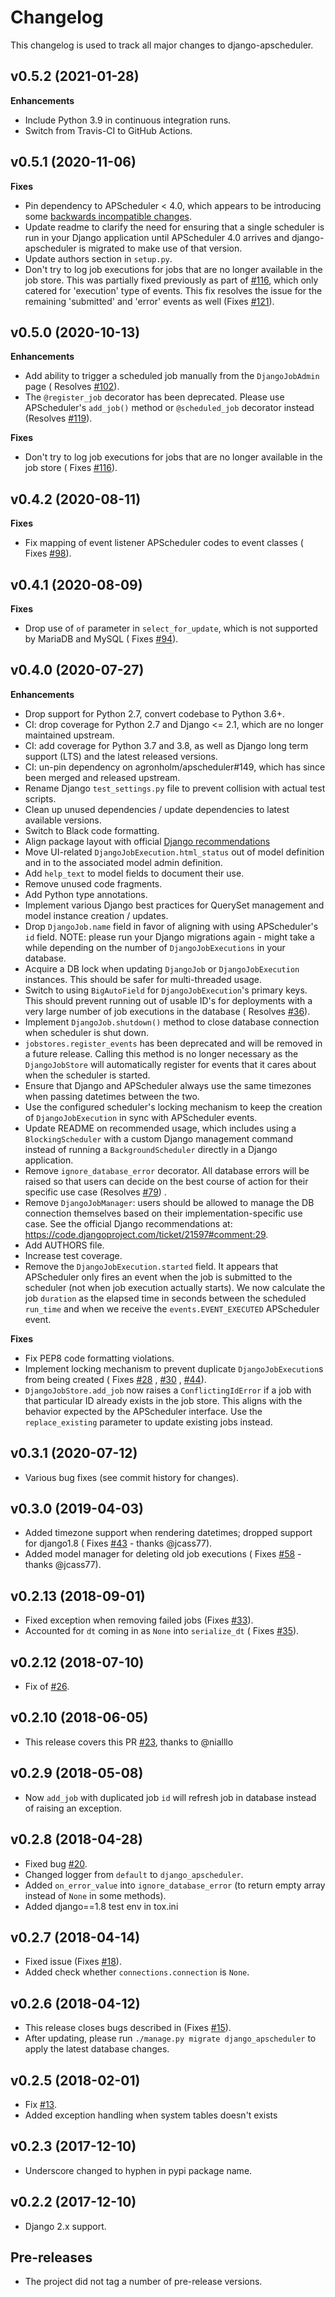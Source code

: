 # Changelog

This changelog is used to track all major changes to django-apscheduler.

## v0.5.2 (2021-01-28)

**Enhancements**

- Include Python 3.9 in continuous integration runs.
- Switch from Travis-CI to GitHub Actions.

## v0.5.1 (2020-11-06)

**Fixes**

- Pin dependency to APScheduler < 4.0, which appears to be introducing
  some [backwards incompatible changes](https://github.com/agronholm/apscheduler/issues/465).
- Update readme to clarify the need for ensuring that a single scheduler is run in your Django application until
  APScheduler 4.0 arrives and django-apscheduler is migrated to make use of that version.
- Update authors section in `setup.py`.
- Don't try to log job executions for jobs that are no longer available in the job store. This was partially fixed
  previously as part of [#116](https://github.com/jcass77/django-apscheduler/issues/116), which only catered for
  'execution' type of events. This fix resolves the issue for the remaining 'submitted' and 'error' events as well
  (Fixes [#121](https://github.com/jcass77/django-apscheduler/issues/121)).


## v0.5.0 (2020-10-13)

**Enhancements**

- Add ability to trigger a scheduled job manually from the `DjangoJobAdmin` page (
  Resolves [#102](https://github.com/jcass77/django-apscheduler/issues/102)).
- The `@register_job` decorator has been deprecated. Please use APScheduler's `add_job()` method or `@scheduled_job`
  decorator instead (Resolves [#119](https://github.com/jcass77/django-apscheduler/pull/119)).

**Fixes**

- Don't try to log job executions for jobs that are no longer available in the job store (
  Fixes [#116](https://github.com/jcass77/django-apscheduler/issues/116)).


## v0.4.2 (2020-08-11)

**Fixes**

- Fix mapping of event listener APScheduler codes to event classes (
  Fixes [#98](https://github.com/jcass77/django-apscheduler/issues/98)).


## v0.4.1 (2020-08-09)

**Fixes**

- Drop use of `of` parameter in `select_for_update`, which is not supported by MariaDB and MySQL (
  Fixes [#94](https://github.com/jcass77/django-apscheduler/issues/94)).


## v0.4.0 (2020-07-27)

**Enhancements**

- Drop support for Python 2.7, convert codebase to Python 3.6+.
- CI: drop coverage for Python 2.7 and Django <= 2.1, which are no longer maintained upstream.
- CI: add coverage for Python 3.7 and 3.8, as well as Django long term support (LTS) and the latest released versions.
- CI: un-pin dependency on agronholm/apscheduler#149, which has since been merged and released upstream.
- Rename Django `test_settings.py` file to prevent collision with actual test scripts.
- Clean up unused dependencies / update dependencies to latest available versions.
- Switch to Black code formatting.
- Align package layout with official [Django recommendations](https://docs.djangoproject.com/en/dev/intro/reusable-apps/#packaging-your-app)
- Move UI-related `DjangoJobExecution.html_status` out of model definition and in to the associated model admin definition.
- Add `help_text` to model fields to document their use.
- Remove unused code fragments.
- Add Python type annotations.
- Implement various Django best practices for QuerySet management and model instance creation / updates.
- Drop `DjangoJob.name` field in favor of aligning with using APScheduler's `id` field. NOTE: please run your Django
  migrations again - might take a while depending on the number of `DjangoJobExecutions` in your database.
- Acquire a DB lock when updating `DjangoJob` or `DjangoJobExecution` instances. This should be safer for multi-threaded
  usage.
- Switch to using `BigAutoField` for `DjangoJobExecution`'s primary keys. This should prevent running out of usable ID's
  for deployments with a very large number of job executions in the database (
  Resolves [#36](https://github.com/jcass77/django-apscheduler/issues/36)).
- Implement `DjangoJob.shutdown()` method to close database connection when scheduler is shut down.
- `jobstores.register_events` has been deprecated and will be removed in a future release. Calling this method is no
  longer necessary as the `DjangoJobStore` will automatically register for events that it cares about when the scheduler
  is started.
- Ensure that Django and APScheduler always use the same timezones when passing datetimes between the two.
- Use the configured scheduler's locking mechanism to keep the creation of `DjangoJobExecution` in sync with APScheduler
  events.
- Update README on recommended usage, which includes using a `BlockingScheduler` with a custom Django management command
  instead of running a `BackgroundScheduler` directly in a Django application.
- Remove `ignore_database_error` decorator. All database errors will be raised so that users can decide on the best
  course of action for their specific use case (Resolves [#79](https://github.com/jcass77/django-apscheduler/issues/79))
  .
- Remove `DjangoJobManager`: users should be allowed to manage the DB connection themselves based on their
  implementation-specific use case. See the official Django recommendations at: https://code.djangoproject.com/ticket/21597#comment:29.
- Add AUTHORS file.
- Increase test coverage.
- Remove the `DjangoJobExecution.started` field. It appears that APScheduler only fires an event when the job is
  submitted to the scheduler (not when job execution actually starts). We now calculate the job `duration` as the
  elapsed time in seconds between the scheduled `run_time` and when we receive the `events.EVENT_EXECUTED`
  APScheduler event. 

**Fixes**

- Fix PEP8 code formatting violations.
- Implement locking mechanism to prevent duplicate `DjangoJobExecution`s from being created (
  Fixes [#28](https://github.com/jcass77/django-apscheduler/issues/28)
  , [#30](https://github.com/jcass77/django-apscheduler/issues/30)
  , [#44](https://github.com/jcass77/django-apscheduler/issues/44)).
- `DjangoJobStore.add_job` now raises a `ConflictingIdError` if a job with that particular ID already exists in the job
  store. This aligns with the behavior expected by the APScheduler interface. Use the `replace_existing` parameter to
  update existing jobs instead.

## v0.3.1 (2020-07-12)

- Various bug fixes (see commit history for changes).


## v0.3.0 (2019-04-03)

- Added timezone support when rendering datetimes; dropped support for django1.8 (
  Fixes [#43](https://github.com/jcass77/django-apscheduler/issues/43) - thanks @jcass77).
- Added model manager for deleting old job executions (
  Fixes [#58](https://github.com/jcass77/django-apscheduler/issues/58) - thanks @jcass77).


## v0.2.13 (2018-09-01)

- Fixed exception when removing failed jobs (Fixes [#33](https://github.com/jcass77/django-apscheduler/issues/33)).
- Accounted for `dt` coming in as `None` into `serialize_dt` (
  Fixes [#35](https://github.com/jcass77/django-apscheduler/issues/35)).


## v0.2.12 (2018-07-10)

- Fix of [#26](https://github.com/jcass77/django-apscheduler/issues/26).


## v0.2.10 (2018-06-05)

- This release covers this PR [#23](https://github.com/jcass77/django-apscheduler/issues/23), thanks to @nialllo


## v0.2.9 (2018-05-08)

- Now `add_job` with duplicated job `id` will refresh job in database instead of raising an exception.


## v0.2.8 (2018-04-28)

- Fixed bug [#20](https://github.com/jcass77/django-apscheduler/issues/20).
- Changed logger from `default` to `django_apscheduler`.
- Added `on_error_value` into `ignore_database_error` (to return empty array instead of `None` in some methods).
- Added django==1.8 test env in tox.ini


## v0.2.7 (2018-04-14)

- Fixed issue (Fixes [#18](https://github.com/jcass77/django-apscheduler/issues/18)).
- Added check whether `connections.connection` is `None`.


## v0.2.6 (2018-04-12)

- This release closes bugs described in (Fixes [#15](https://github.com/jcass77/django-apscheduler/issues/15)).
- After updating, please run `./manage.py migrate django_apscheduler` to apply the latest database changes.


## v0.2.5 (2018-02-01)

- Fix [#13](https://github.com/jcass77/django-apscheduler/issues/13).
- Added exception handling when system tables doesn't exists


## v0.2.3 (2017-12-10)

- Underscore changed to hyphen in pypi package name.  


## v0.2.2 (2017-12-10)

- Django 2.x support.


## Pre-releases

- The project did not tag a number of pre-release versions.